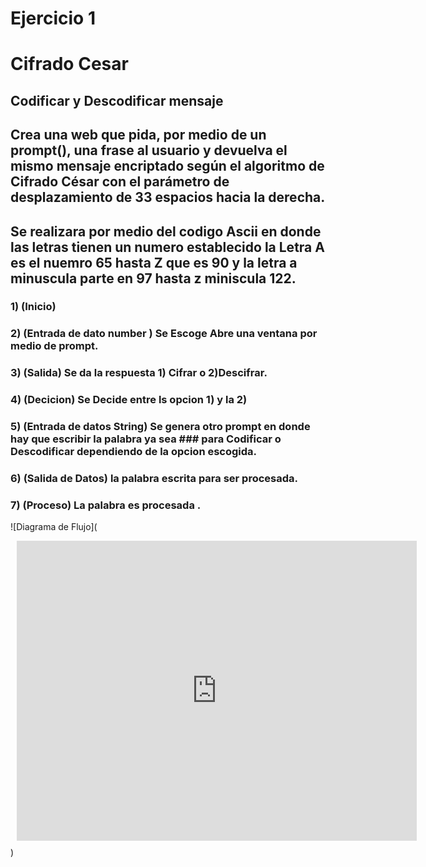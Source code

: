 #  Ejercicio 1 
# Cifrado Cesar 
## Codificar y Descodificar mensaje
## Crea una web que pida, por medio de un prompt(), una frase al usuario y devuelva el mismo mensaje encriptado según el algoritmo de Cifrado César con el parámetro de desplazamiento de 33 espacios hacia la derecha.
## Se realizara por medio del codigo Ascii en donde las letras tienen un numero establecido la Letra A es el nuemro 65 hasta Z que es 90 y la letra a minuscula parte en 97 hasta z miniscula 122.

### 1) (Inicio)
### 2) (Entrada de dato number ) Se Escoge Abre una ventana por medio de prompt.
### 3) (Salida) Se da la respuesta 1) Cifrar o 2)Descifrar.
### 4) (Decicion) Se Decide entre ls opcion 1) y la 2)
### 5) (Entrada de datos String) Se genera otro prompt en donde hay que escribir la palabra ya sea ###     para Codificar o Descodificar dependiendo de la opcion escogida.
### 6) (Salida de Datos) la palabra escrita para ser procesada.
### 7) (Proceso) La palabra es procesada .
![Diagrama de Flujo](<div style="width: 640px; height: 480px; margin: 10px; position: relative;"><iframe allowfullscreen frameborder="0" style="width:640px; height:480px" src="https://www.lucidchart.com/documents/embeddedchart/13fbd2fb-3125-4996-a43f-413125f8a9c5" id="F6ICjgd8_asH"></iframe></div>)